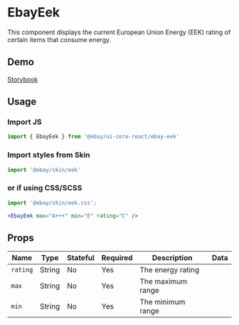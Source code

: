 # EbayEek
This component displays the current European Union Energy (EEK) rating of certain items that consume energy.

## Demo
[Storybook](https://opensource.ebay.com/ebayui-core-react/main/?path=/story/ebay-eek--standard)

## Usage

### Import JS
```jsx harmony
import { EbayEek } from '@ebay/ui-core-react/ebay-eek'
```

### Import styles from Skin
```jsx
import '@ebay/skin/eek'
```

### or if using CSS/SCSS
```jsx
import '@ebay/skin/eek.css';
```

```jsx harmony
<EbayEek max="A+++" min="E" rating="C" />
```

## Props

Name | Type | Stateful | Required | Description | Data
--- | --- | --- | --- | --- | ---
`rating` | String | No | Yes | The energy rating
`max` | String | No | Yes | The maximum range
`min` | String | No | Yes | The minimum range
